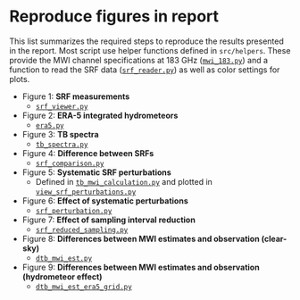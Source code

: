 # Reproduce figures in report
This list summarizes the required steps to reproduce the results presented in 
the report. Most script use helper functions defined in `src/helpers`. These
provide the MWI channel specifications at 183 GHz ([`mwi_183.py`](../src/helpers/mwi_183.py))
and a function to read the SRF data ([`srf_reader.py`](../src/helpers/srf_reader.py))
as well as color settings for plots.

- Figure 1: **SRF measurements**
  - [`srf_viewer.py`](../src/srf_analysis/srf_viewer.py)
- Figure 2: **ERA-5 integrated hydrometeors**
  - [`era5.py`](../src/atmos_viewer/era5.py)
- Figure 3: **TB spectra**
  - [`tb_spectra.py`](../src/evaluation/tb_spectra.py)
- Figure 4: **Difference between SRFs**
  - [`srf_comparison.py`](../src/srf_analysis/srf_comparison.py)
- Figure 5: **Systematic SRF perturbations**
  - Defined in [`tb_mwi_calculation.py`](../src/tb_mwi_calculation/tb_mwi_calculation.py) 
    and plotted in [`view_srf_perturbations.py`](../src/tb_mwi_calculation/view_srf_perturbations.py) 
- Figure 6: **Effect of systematic perturbations**
  - [`srf_perturbation.py`](../src/evaluation/srf_perturbation.py)
- Figure 7: **Effect of sampling interval reduction**
  - [`srf_reduced_sampling.py`](../src/evaluation/srf_reduced_sampling.py)
- Figure 8: **Differences between MWI estimates and observation (clear-sky)**
  - [`dtb_mwi_est.py`](../src/evaluation/dtb_mwi_est.py)
- Figure 9: **Differences between MWI estimates and observation (hydrometeor effect)**
  - [`dtb_mwi_est_era5_grid.py`](../src/evaluation/dtb_mwi_est_era5_grid.py)
